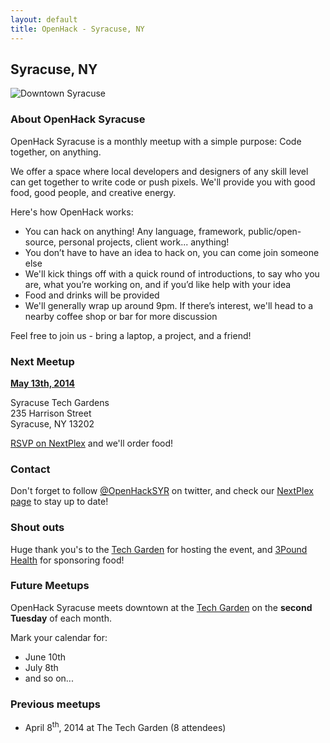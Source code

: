 ```yaml
---
layout: default
title: OpenHack - Syracuse, NY
---
```


## Syracuse, NY

![Downtown Syracuse](/syracuse/syracuse.jpg)

### About OpenHack Syracuse

OpenHack Syracuse is a monthly meetup with a simple purpose: Code together, on anything.

We offer a space where local developers and designers of any skill level can get together to write code or push pixels. We'll provide you with good food, good people, and creative energy.

Here's how OpenHack works:

* You can hack on anything! Any language, framework, public/open-source, personal projects, client work... anything!
* You don’t have to have an idea to hack on, you can come join someone else
* We'll kick things off with a quick round of introductions, to say who you are, what you’re working on, and if you’d like help with your idea
* Food and drinks will be provided
* We'll generally wrap up around 9pm. If there’s interest, we'll head to a nearby coffee shop or bar for more discussion

Feel free to join us - bring a laptop, a project, and a friend!

### Next Meetup
[**May 13th, 2014**](http://nextplex.com/syracuse-ny/groups/openhack-syracuse/events/16542-openhack-2-0)

Syracuse Tech Gardens  
235 Harrison Street  
Syracuse, NY 13202

[RSVP on NextPlex](http://nextplex.com/syracuse-ny/groups/openhack-syracuse/events/16542-openhack-2-0) and we'll order food!

### Contact
Don't forget to follow [@OpenHackSYR](http://twitter.com/OpenHackSYR) on twitter, and check our [NextPlex page](http://nextplex.com/syracuse-ny/groups/openhack-syracuse) to stay up to date!

### Shout outs
Huge thank you's to the [Tech Garden](http://www.thetechgarden.com/) for hosting the event, and [3Pound Health](http://3poundhealth.com/) for sponsoring food!

### Future Meetups
OpenHack Syracuse meets downtown at the [Tech Garden](http://www.thetechgarden.com/) on the **second Tuesday** of each month.

Mark your calendar for:

* June 10th
* July 8th
* and so on...

### Previous meetups
- April 8<sup>th</sup>, 2014 at The Tech Garden (8 attendees)
